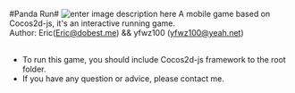 #Panda Run#
![enter image description here](http://cdn.cocimg.com/bbs/attachment/Fid_59/59_324039_787428bf3d82293.jpg)
A mobile game based on Cocos2d-js, it's an interactive running game.<br>
Author: Eric(Eric@dobest.me) && yfwz100 (yfwz100@yeah.net)
<br>
<br>
* To run this game, you should include Cocos2d-js framework to the root folder.
* If you have any question or advice, please contact me.
